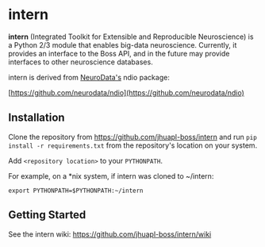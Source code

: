 # intern

**intern** (Integrated Toolkit for Extensible and Reproducible Neuroscience) is
a Python 2/3 module that enables big-data neuroscience.  Currently, it provides
an interface to the Boss API, and in the future may provide interfaces to other
neuroscience databases.

intern is derived from [NeuroData's](http://neurodata.io) ndio package:

[https://github.com/neurodata/ndio](https://github.com/neurodata/ndio)


## Installation

Clone the repository from https://github.com/jhuapl-boss/intern and run
`pip install -r requirements.txt` from the repository's location on your
system.

Add `<repository location>` to your `PYTHONPATH`.

For example, on a *nix system, if intern was cloned to ~/intern:

`export PYTHONPATH=$PYTHONPATH:~/intern`


## Getting Started

See the intern wiki: https://github.com/jhuapl-boss/intern/wiki
